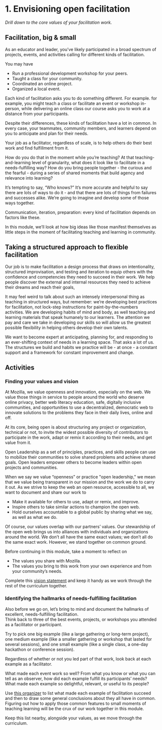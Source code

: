 # 1. Envisioning open facilitation

_Drill down to the core values of your facilitation work._

## Facilitation, big & small

As an educator and leader, you’ve likely participated in a broad spectrum of projects, events, and activities calling for different kinds of facilitation.

You may have

* Run a professional development workshop for your peers.
* Taught a class for your community.
* Coordinated an online project.
* Organized a local event.

Each kind of facilitation asks you to do something different. For example. for example, you might teach a class or facilitate an event or workshop in-person, while delivering an online class our course asks you to work at a distance from your participants.

Despite their differences, these kinds of facilitation have a lot in common. In every case, your teammates, community members, and learners depend on you to anticipate and plan for their needs.

Your job as a facilitator, regardless of scale, is to help others do their best work and find fulfillment from it.

How do you do that in the moment while you’re teaching? At that teaching-and-learning level of granularity, what does it look like to facilitate in a needs-fulfilling way? How do you bring people together - the curious and the fearful - during a series of shared moments that build agency and relevance into learning?

It’s tempting to say, “Who knows?” It’s more accurate and helpful to say there are lots of ways to do it - and that there are lots of things from failures and successes alike. We’re going to imagine and develop some of those ways together.

Communication, iteration, preparation: every kind of facilitation depends on factors like these.

In this module, we’ll look at how big ideas like those manifest themselves as little steps in the moment of facilitating teaching and learning in community.

## Taking a structured approach to flexible facilitation

Our job is to make facilitation a design process that draws on intentionality, structured improvisation, and testing and iteration to equip others with the confidence and competencies they need to succeed in their work. We help people discover the external and internal resources they need to achieve their dreams and reach their goals,

It may feel weird to talk about such an intensely interpersonal thing as teaching in structured ways, but remember: we’re developing best practices for facilitation, not lock-step instructions for paint-by-the-numbers activities. We are developing habits of mind and body, as well teaching and learning materials that speak humanely to our learners. The attention we pay and care we take in developing our skills so will allow us the greatest possible flexibility in helping others develop their own talents.

We want to become expert at anticipating, planning for, and responding to an ever-shifting context of needs in a learning space. That asks a lot of us. The structures we build and habits we practice will be - at once  - a constant support and a framework for constant improvement and change.

## Activities

### Finding your values and vision

At Mozilla, we value openness and innovation, especially on the web. We value those things in service to people around the world who deserve online privacy, better web literacy education, safe, digitally inclusive communities, and opportunities to use a decentralized, democratic web to innovate solutions to the problems they face in their daily lives, online and off.

At its core, being open is about structuring any project or organization, technical or not, to invite the widest possible diversity of contributors to participate in the work, adapt or remix it according to their needs, and get value from it.

Open Leadership as a set of principles, practices, and skills people can use to mobilize their communities to solve shared problems and achieve shared goals. Open leaders empower others to become leaders within open projects and communities.

When we say we value “openness” or practice "open leadership,"  we mean that we value being transparent in our mission and the work we do to carry it out. As we strive to keep the web an open resource, accessible to all, we want to document and share our work to

* Make it available for others to use, adapt or remix, and improve.
* Inspire others to take similar actions to champion the open web.
* Hold ourselves accountable to a global public by sharing what we say, as well as what we do.

Of course, our values overlap with our partners’ values. Our stewardship of the open web brings us into alliances with individuals and organizations around the world. We don’t all have the same exact values; we don’t all do the same exact work. However, we stand together on common ground.

Before continuing in this module, take a moment to reflect on

* The values you share with Mozilla.
* The values you bring to this work from your own experience and from your community’s needs.

Complete this [vision statement](/activities/finding-your-values-and-vision.pdf) and keep it handy as we work through the rest of the curriculum together.

### Identifying the hallmarks of needs-fulfilling facilitation

Also before we go on, let’s bring to mind and document the hallmarks of excellent, needs-fulfilling facilitation.  
Think back to three of the best events, projects, or workshops you attended as a facilitator or participant.

Try to pick one big example \(like a large gathering or long-term project\), one medium example \(like a smaller gathering or workshop that lasted for several sessions\), and one small example \(like a single class, a one-day hackathon or conference session\).

Regardless of whether or not you led part of that work, look back at each example as a facilitator.

What made each event work so well? From what you know or what you can tell as an observer, how did each example fulfill its participants’ needs? What made each example so delightful, relevant, or useful to its people?

Use [this organizer](/activities/identifying-the-hallmarks) to list what made each example of facilitation succeed and then to draw some general conclusions about they all have in common. Figuring out how to apply those common features to small moments of teaching learning will be the crux of our work together in this module.

Keep this list nearby, alongside your values, as we move through the curriculum.

